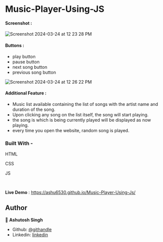 
# Music-Player-Using-JS 

#### Screenshot :


![Screenshot 2024-03-24 at 12 23 28 PM](https://github.com/ashu6530/Music-Player-Using-Js/assets/82864661/9b02caa1-1c22-46ae-8bfc-5d85fb8f701f) 

    


#### Buttons :
- play button
- pause button
- next song button
- previous song button

  
  
![Screenshot 2024-03-24 at 12 26 22 PM](https://github.com/ashu6530/Music-Player-Using-Js/assets/82864661/ac916e61-ac33-49ff-b97d-a979b3365338)


#### Additional Feature :
- Music list available containing the list of songs with the artist name and duration of the song.
- Upon clicking any song on the list itself, the song will start playing.
- the song is which is being currently played will be displayed as now playing.
- every time you open the website, random song is played.


### Built With - 
<p>HTML</p>
<p>CSS</p>
<p>JS</p>
<br>

**Live Demo** : https://ashu6530.github.io/Music-Player-Using-Js/

## Author

👤 **Ashutosh Singh**

- Github: [@githandle](https://github.com/ashu6530)
- Linkedin: [linkedin](https://www.linkedin.com/in/ashutosh-singh-325165204/)




